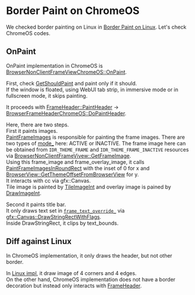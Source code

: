 # Border Paint on ChromeOS


We checked border painting on Linux in [Border Paint on Linux](/fnDxBlW0REaHpeMPP7a3UA). Let's check ChromeOS codes.

## OnPaint
OnPaint implementation in ChromeOS is [BrowserNonClientFrameViewChromeOS::OnPaint](https://source.chromium.org/chromium/chromium/src/+/main:chrome/browser/ui/views/frame/browser_non_client_frame_view_chromeos.cc;l=431;drc=7848977d02a3202da96ddc12f8416074ed920c2f).  


First, check [GetShouldPaint](https://source.chromium.org/chromium/chromium/src/+/main:chrome/browser/ui/views/frame/browser_non_client_frame_view_chromeos.cc;l=893;drc=977dc02c431b4979e34c7792bc3d646f649dacb4) and paint only if it should.  
If the window is floated, using WebUI tab strip, in immersive mode or in fullscreen mode, it skips painting. 

It proceeds with [FrameHeader::PaintHeader](https://source.chromium.org/chromium/chromium/src/+/main:chromeos/ui/frame/frame_header.cc;l=225;drc=977dc02c431b4979e34c7792bc3d646f649dacb4) -> [BrowserFrameHeaderChromeOS::DoPaintHeader](https://source.chromium.org/chromium/chromium/src/+/main:chrome/browser/ui/views/frame/browser_frame_header_chromeos.cc;l=142;drc=977dc02c431b4979e34c7792bc3d646f649dacb4).  

Here, there are two steps.  
First it paints images.  
[PaintFrameImages](https://source.chromium.org/chromium/chromium/src/+/main:chrome/browser/ui/views/frame/browser_frame_header_chromeos.cc;l=202;drc=977dc02c431b4979e34c7792bc3d646f649dacb4) is responsible for painting the frame images. 
There are two types of [mode_](https://source.chromium.org/chromium/chromium/src/+/main:chromeos/ui/frame/frame_header.h;l=253;drc=977dc02c431b4979e34c7792bc3d646f649dacb4) here: ACTIVE or INACTIVE. The frame image here can be obtained from `IDR_THEME_FRAME` and `IDR_THEME_FRAME_INACTIVE` resources via [BrowserNonClientFrameVivew::GetFrameImage](https://source.chromium.org/chromium/chromium/src/+/main:chrome/browser/ui/views/frame/browser_non_client_frame_view.cc;l=240;drc=977dc02c431b4979e34c7792bc3d646f649dacb4).  
Using this frame_image and frame_overlay_image, it calls [PaintFrameImagesInRoundRect](https://source.chromium.org/chromium/chromium/src/+/main:chrome/browser/ui/views/frame/browser_frame_header_chromeos.cc;l=102;drc=977dc02c431b4979e34c7792bc3d646f649dacb4) with the inset of 0 for x and [BrowserView::GetThemeOffsetFromBrowserView](https://source.chromium.org/chromium/chromium/src/+/main:chrome/browser/ui/views/frame/browser_view.cc;l=1595;drc=977dc02c431b4979e34c7792bc3d646f649dacb4) for y.  
It interacts with cc via gfx::Canvas.  
Tile image is painted by [TileImageInt](https://source.chromium.org/chromium/chromium/src/+/main:chrome/browser/ui/views/frame/browser_frame_header_chromeos.cc;l=71;drc=977dc02c431b4979e34c7792bc3d646f649dacb4) and overlay image is pained by [DrawImageInt](https://source.chromium.org/chromium/chromium/src/+/main:ui/gfx/canvas.cc;l=296;drc=977dc02c431b4979e34c7792bc3d646f649dacb4).

Second it paints title bar.  
It only draws text set in [`frame_text_override_`](https://source.chromium.org/chromium/chromium/src/+/main:chromeos/ui/frame/frame_header.h;l=258;drc=977dc02c431b4979e34c7792bc3d646f649dacb4) via [gfx::Canvas::DrawStringRectWithFlags](https://source.chromium.org/chromium/chromium/src/+/main:ui/gfx/canvas_skia.cc;l=158;drc=977dc02c431b4979e34c7792bc3d646f649dacb4).  
Inside DrawStringRect, it clips by text_bounds.


## Diff against Linux
In ChromeOS implementation, it only draws the header, but not other border.

In [Linux impl](https://source.chromium.org/chromium/chromium/src/+/main:ui/gtk/window_frame_provider_gtk.cc;l=285-322;drc=977dc02c431b4979e34c7792bc3d646f649dacb4), it draw image of 4 corners and 4 edges.  
On the other hand, ChromeOS implementation does not have a border decoration but instead only interacts with [FrameHeader](https://source.chromium.org/chromium/chromium/src/+/main:chrome/browser/ui/views/frame/browser_non_client_frame_view_chromeos.cc;l=436;drc=7848977d02a3202da96ddc12f8416074ed920c2f).

